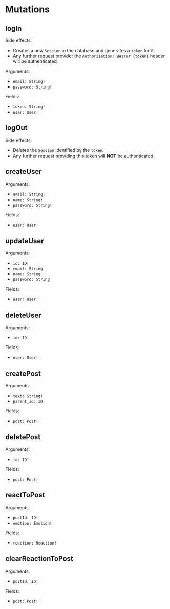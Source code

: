# Mutations

## logIn

Side effects:

- Creates a new `Session` in the database and generates a `token` for it.
- Any further request provider the `Authorization: Bearer {token}` header will be authenticated.

Arguments:

- `email: String!`
- `password: String!`

Fields:

- `token: String!`
- `user: User!`

## logOut

Side effects:

- Deletes the `Session` identified by the `token`.
- Any further request providing this token will **NOT** be authenticated.

## createUser

Arguments:

- `email: String!`
- `name: String!`
- `password: String!`

Fields:

- `user: User!`

## updateUser

Arguments:

- `id: ID!`
- `email: String`
- `name: String`
- `password: String`

Fields:

- `user: User!`

## deleteUser

Arguments:

- `id: ID!`

Fields:

- `user: User!`

## createPost

Arguments:

- `text: String!`
- `parent_id: ID`

Fields:

- `post: Post!`

## deletePost

Arguments:

- `id: ID!`

Fields:

- `post: Post!`

## reactToPost

Arguments:

- `postId: ID!`
- `emotion: Emotion!`

Fields:

- `reaction: Reaction!`

## clearReactionToPost

Arguments:

- `postId: ID!`

Fields:

- `post: Post!`
